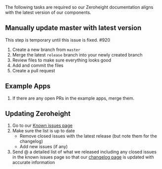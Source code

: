 The following tasks are required so our Zeroheight documentation aligns with the latest version of our components.

## Manually update master with latest version
This step is temporary until this issue is fixed. #920

1. Create a new branch from `master`
2. Merge the latest `release` branch into your newly created branch
4. Review files to make sure everything looks good
5. Add and commit the files
6. Create a pull request

## Example Apps
1. If there are any open PRs in the example apps, merge them.

## Updating Zeroheight
1. Go to our [Known issues page](https://amerisourcebergen.zeroheight.com/styleguide/s/45011/p/56f98e-components/b/4218f6)
2. Make sure the list is up to date
   - Remove closed issues with the latest release (but note them for the changelog)
   - Add new issues (if any)
3. Send @<EFEA9A7D-ABC0-6424-BB1B-5D144F145E6A> a detailed list of what we released including any closed issues in the known issues page so that our [changelog page](https://amerisourcebergen.zeroheight.com/styleguide/s/45011/p/56f98e-components/b/68a66f) is updated with accurate information


